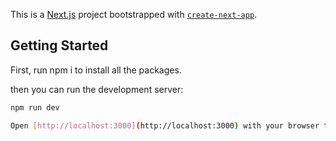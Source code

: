 This is a [Next.js](https://nextjs.org/) project bootstrapped with [`create-next-app`](https://github.com/vercel/next.js/tree/canary/packages/create-next-app).

## Getting Started

First,
run npm i to install all the packages.

then you can run the development server:

```bash
npm run dev

Open [http://localhost:3000](http://localhost:3000) with your browser to see the result.

